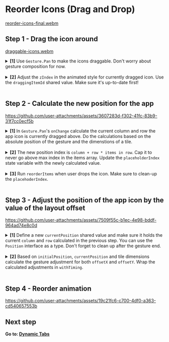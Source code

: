 # Reorder Icons (Drag and Drop)

[reorder-icons-final.webm](https://github.com/user-attachments/assets/a6286f11-af9d-4df1-a3e8-e02bc0601eb1)

## Step 1 - Drag the icon around

[draggable-icons.webm](https://github.com/user-attachments/assets/874bb8c2-378a-4bd5-88e3-bebdbcba5e09)

<details>
<summary>
  <b>[1]</b> Use <code>Gesture.Pan</code> to make the icons draggable. Don't worry about gesture composition for now.
</summary>

```tsx
const offsetX = useSharedValue<number>(0);
const offsetY = useSharedValue<number>(0);

const pan = Gesture.Pan()
  .onChange((e) => {
    offsetX.value += e.changeX;
    offsetY.value += e.changeY;
  })
  .onFinalize(() => {
    offsetX.value = 0;
    offsetY.value = 0;
  });

const draggingStyle = useAnimatedStyle(() => {
  return {
    transform: [
      { translateX: offsetX.value },
      { translateY: offsetY.value }
    ],
  };
});

  return (
    <GestureDetector gesture={pan}>
      <Animated.View
        style={[
          {/* ... */}
          draggingStyle,
        ]}
      >
        {children}
      </Animated.View>
    </GestureDetector>
  );
```

</details>
<br />

<details>
<summary>
  <b>[2]</b> Adjust the <code>zIndex</code> in the animated style for currently dragged icon. Use the <code>draggingItemId</code> shared value. Make sure it's up-to-date first!
</summary>

```jsx
const pan = Gesture.Pan()
  .onBegin(() => {
    draggingItemId.value = id; // <-- here
  })
  .onChange((e) => {
    offsetX.value += e.changeX;
    offsetY.value += e.changeY;
  })
  .onFinalize(() => {
    offsetX.value = 0;
    offsetY.value = 0;
    draggingItemId.value = null; // <-- here
  });

const draggingStyle = useAnimatedStyle(() => {
  return {
    transform: [{ translateX: offsetX.value }, { translateY: offsetY.value }],
    zIndex: draggingItemId.value === id ? 1 : 0, // <-- here
  };
});
```

</details>
<br />

## Step 2 - Calculate the new position for the app

https://github.com/user-attachments/assets/3607283d-f302-41fc-83b9-31f7cc0ecf5b

<details>
<summary>
  <b>[1]</b> In <code>Gesture.Pan</code>'s <code>onChange</code> calculate the current column and row the app icon is currently dragged above. Do the calculations based on the absolute position of the gesture and the dimenstions of a tile.
</summary>

```tsx
  const pan = Gesture.Pan()
    // ...
    .onChange((e) => {
      if (!tileDimension) {
        return;
      }
      const column = Math.floor(
        e.absoluteX / (tileDimension.width + layout.gap)
      );
      const row = Math.floor(e.absoluteY / (tileDimension.height + layout.gap));
      // ...
    }
```

</details>
<br />

<details>
<summary>
  <b>[2]</b> The new position index is <code>column + row * items in row</code>. Cap it to never go above max index in the items array. Update the <code>placeholderIndex</code> state variable with the newly calculated value. 
</summary>

```tsx
  const pan = Gesture.Pan()
    // ..
    .onChange((e) => {
      // ...
      const newPlaceholderIndex = Math.min(
        column + row * layout.itemsInRowCount,
        apps.length
      );

      runOnJS(setPlaceholderIndex)(newPlaceholderIndex);
    }
```

</details>
<br />

<details>
<summary>
  <b>[3]</b> Run <code>reorderItems</code> when user drops the icon. Make sure to clean-up the <code>placehoderIndex</code>.
</summary>

```tsx
const pan = Gesture.Pan()
  // ...
  .onFinalize(() => {
    // ...
    runOnJS(reorderItems)();

    runOnJS(setPlaceholderIndex)(null);
  });
```

</details>
<br />

## Step 3 - Adjust the position of the app icon by the value of the layout offset

https://github.com/user-attachments/assets/7509f55c-b1ec-4e98-bddf-964ad74e8c0d

<details>
<summary>
  <b>[1]</b> Define a new <code>currentPosition</code> shared value and make sure it holds the current <code>column</code> and <code>row</code> calculated in the previous step. You can use the <code>Position</code> interface as a type. Don't forget to clean up after the gesture end. 
</summary>

```tsx
const currentPosition = useSharedValue<Position | null>(null);

const pan = Gesture.Pan()
  .onChange((e) => {
    const column = // ...
    const row = // ...

    // ...

    currentPosition.value = { column, row };
  })
  .onFinalize(() => {
    // ...
    currentPosition.value = null;
  });
```

</details>
<br />

<details>
<summary>
  <b>[2]</b> Based on <code>initialPosition</code>, <code>currentPosition</code> and tile dimensions calculate the gesture adjustment for both <code>offsetX</code> and <code>offsetY</code>. Wrap the calculated adjustments in <code>withTiming</code>.
</summary>

```tsx
const draggingStyle = useAnimatedStyle(() => {
  if (!tileDimension || currentPosition.value === null) {
    return {};
  }

  const adjustX = withTiming(
    (initialPosition.column - currentPosition.value.column) *
      (tileDimension.width + layout.gap)
  );

  const adjustY = withTiming(
    (initialPosition.row - currentPosition.value.row) *
      (tileDimension.height + layout.gap)
  );

  return {
    transform: [
      { translateX: offsetX.value + adjustX },
      { translateY: offsetY.value + adjustY },
      // ...
    ],
  };
});
```

</details>
<br />

## Step 4 - Reorder animation


https://github.com/user-attachments/assets/19c21fc6-c700-4df0-a363-cd540657553b


## Next step

**Go to: [Dynamic Tabs](../DynamicTabs/)**
